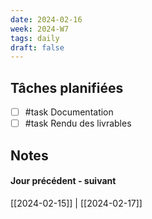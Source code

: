 ```yaml
---
date: 2024-02-16
week: 2024-W7
tags: daily
draft: false 
---
```


## Tâches planifiées

- [ ] #task Documentation
- [ ] #task Rendu des livrables

## Notes


#### Jour précédent - suivant 
[[2024-02-15]] | [[2024-02-17]]